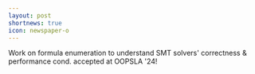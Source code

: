 ```yaml
---
layout: post
shortnews: true
icon: newspaper-o
---
```

Work on formula enumeration to understand SMT solvers' correctness & performance cond. accepted at OOPSLA '24!
